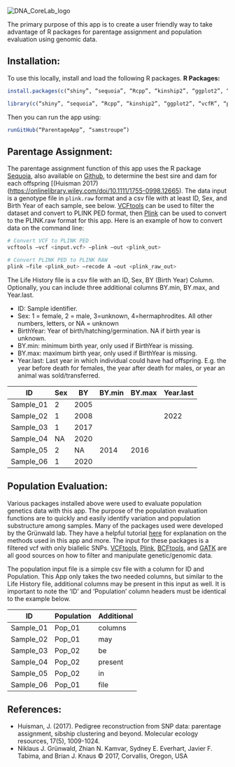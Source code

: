 
![DNA_CoreLab_logo](https://github.com/user-attachments/assets/dc990a43-7b10-466b-bd4b-040308990ba7)

The primary purpose of this app is to create a user friendly way to take advantage of R packages for parentage assignment and population evaluation using genomic data.

## Installation:
To use this locally, install and load the following R packages.
**R Packages:**
```R
install.packages(c(“shiny”, “sequoia”, “Rcpp”, “kinship2”, “ggplot2”, “vcfR”, “poppr”, “ape”, “RColorBrewer”, “reshape2”, “adegenet”, “cowplot”, “Cairo”, “shinyWidgets”, “grDevices”, “shinyjs”, “shinythemes”, “markdown”, “DT”))

library(c(“shiny”, “sequoia”, “Rcpp”, “kinship2”, “ggplot2”, “vcfR”, “poppr”, “ape”, “RColorBrewer”, “reshape2”, “adegenet”, “cowplot”, “Cairo”, “shinyWidgets”, “grDevices”, “shinyjs”, “shinythemes”,“markdown”, “DT”))
```

Then you can run the app using:
```R
runGitHub(“ParentageApp”, “samstroupe”)
```

## Parentage Assignment:
The parentage assignment function of this app uses the R package [Sequoia](https://jiscah.github.io/index.html), also available on [Github](https://github.com/JiscaH/sequoia), to determine the best sire and dam for each offspring [(Huisman 2017)(https://onlinelibrary.wiley.com/doi/10.1111/1755-0998.12665). The data input is a genotype file in `plink.raw` format and a csv file with at least ID, Sex, and Birth Year of each sample, see below. [VCFtools](https://vcftools.github.io/man_latest.html) can be used to filter the dataset and convert to PLINK PED format, then [Plink](https://www.cog-genomics.org/plink2/) can be used to convert to the PLINK.raw format for this app. Here is an example of how to convert data on the command line:
```bash
# Convert VCF to PLINK PED
vcftools –vcf <input.vcf> –plink –out <plink_out>

# Convert PLINK PED to PLINK RAW
plink –file <plink_out> –recode A –out <plink_raw_out>
```

The Life History file is a csv file with an ID, Sex, BY (Birth Year) Column. Optionally, you can include three additional columns BY.min, BY.max, and Year.last.

- ID: Sample identifier.
- Sex: 1 = female, 2 = male, 3=unknown, 4=hermaphrodites. All other numbers, letters, or NA = unknown
- BirthYear: Year of birth/hatching/germination. NA if birth year is unknown.
- BY.min: minimum birth year, only used if BirthYear is missing.
- BY.max: maximum birth year, only used if BirthYear is missing.
- Year.last: Last year in which individual could have had offspring. E.g. the year before death for females, the year after death for males, or year an animal was sold/transferred.

| ID | Sex | BY | BY.min | BY.max | Year.last |
| ----------- | ----------- | ----------- | ----------- | ----------- | ----------- |
| Sample_01 | 2 | 2005 | |||
| Sample_02 | 1 | 2008 | || 2022|
| Sample_03 | 1 | 2017 | |||
| Sample_04 | NA | 2020 | |||
| Sample_05 | 2 | NA |2014|2016||
| Sample_06 | 1 | 2020 ||||

## Population Evaluation:
Various packages installed above were used to evaluate population genetics data with this app. The purpose of the population evaluation functions are to quickly and easily identify variation and population substructure among samples. Many of the packages used were developed by the Grünwald lab. They have a helpful tutorial [here](https://grunwaldlab.github.io/Population_Genetics_in_R/index.html) for explanation on the methods used in this app and more. The input for these packages is a filtered vcf with only biallelic SNPs. [VCFtools](https://vcftools.github.io/man_latest.html), [Plink](https://www.cog-genomics.org/plink2/), [BCFtools](https://samtools.github.io/bcftools/bcftools.html), and [GATK](https://gatk.broadinstitute.org/hc/en-us/categories/360002369672-Tool-Index) are all good sources on how to filter and manipulate genetic/genomic data. 

The population input file is a simple csv file with a column for ID and Population. This App only takes the two needed columns, but similar to the Life History file, additional columns may be present in this input as well. It is important to note the ‘ID’ and ‘Population’ column headers must be identical to the example below.

| ID | Population | Additional |
| ----------- | ----------- | ----------- |
| Sample_01 | Pop_01 | columns |
| Sample_02 | Pop_01 | may |
| Sample_03 | Pop_02 | be |
| Sample_04 | Pop_02 | present |
| Sample_05 | Pop_02 | in |
| Sample_06 | Pop_01 | file |

## References:
- Huisman, J. (2017). Pedigree reconstruction from SNP data: parentage assignment, sibship clustering and beyond. Molecular ecology resources, 17(5), 1009-1024.
- Niklaus J. Grünwald, Zhian N. Kamvar, Sydney E. Everhart, Javier F. Tabima, and Brian J. Knaus © 2017, Corvallis, Oregon, USA
